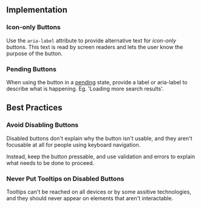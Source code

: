 ## Implementation

### Icon-only Buttons

Use the `aria-label` attribute to provide alternative text for _icon-only_ buttons. This text is read by screen readers and lets the user know the purpose of the button.

### Pending Buttons

When using the button in a [pending](/components/button/#pending) state, provide a label or aria-label to describe what is happening. Eg. 'Loading more search results'.

## Best Practices

### Avoid Disabling Buttons

Disabled buttons don't explain why the button isn't usable, and they aren't focusable at all for people using keyboard navigation.

Instead, keep the button pressable, and use validation and errors to explain what needs to be done to proceed.

### Never Put Tooltips on Disabled Buttons

Tooltips can't be reached on all devices or by some assitive technologies, and they should never appear on elements that aren't interactable.
